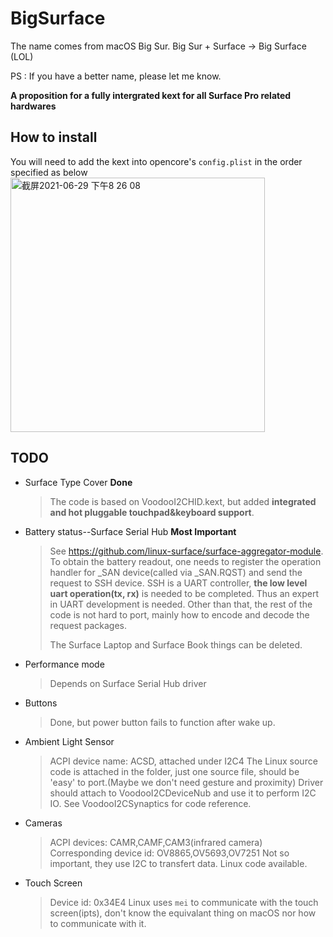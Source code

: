# BigSurface
The name comes from macOS Big Sur.
Big Sur + Surface -> Big Surface (LOL)

PS : If you have a better name, please let me know.

**A proposition for a fully intergrated kext for all Surface Pro related hardwares**

## How to install

You will need to add the kext into opencore's `config.plist` in the order specified as below
<img width="407" alt="截屏2021-06-29 下午8 26 08" src="https://user-images.githubusercontent.com/18528518/123798086-6feaca00-d919-11eb-9e87-2fb3d6268cfe.png">

## TODO
- Surface Type Cover                            **Done**
  
  > The code is based on VoodooI2CHID.kext, but added **integrated and hot pluggable touchpad&keyboard support**.
- Battery status--Surface Serial Hub            **Most Important**
  > See https://github.com/linux-surface/surface-aggregator-module.
  > To obtain the battery readout, one needs to register the operation handler for _SAN device(called via _SAN.RQST) and send the request to SSH device.
  > SSH is a UART controller, **the low level uart operation(tx, rx)** is needed to be completed. Thus an expert in UART development is needed.
  > Other than that, the rest of the code is not hard to port, mainly how to encode and decode the request packages. 
  >
  > The Surface Laptop and Surface Book things can be deleted.
- Performance mode
  
  > Depends on Surface Serial Hub driver
- Buttons
  
  > Done, but power button fails to function after wake up.
- Ambient Light Sensor
  > ACPI device name: ACSD, attached under I2C4
  > The Linux source code is attached in the folder, just one source file, should be 'easy' to port.(Maybe we don't need gesture and proximity)
  > Driver should attach to VoodooI2CDeviceNub and use it to perform I2C IO.
  > See VoodooI2CSynaptics for code reference.
- Cameras
  > ACPI devices: CAMR,CAMF,CAM3(infrared camera)
  > Corresponding device id: OV8865,OV5693,OV7251
  > Not so important, they use I2C to transfert data. Linux code available.
- Touch Screen
  > Device id: 0x34E4
  > Linux uses `mei` to communicate with the touch screen(ipts), don't know the equivalant thing on macOS nor how to communicate with it.
